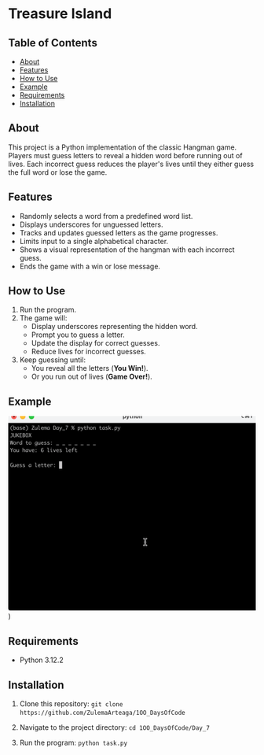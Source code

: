 # Treasure Island 

## Table of Contents
- [About](#about)
- [Features](#features)
- [How to Use](#how-to-use)
- [Example](#example)
- [Requirements](#requirements)
- [Installation](#installation)

## About
This project is a Python implementation of the classic Hangman game. Players must guess letters to reveal a hidden word before running out of lives. Each incorrect guess reduces the player's lives until they either guess the full word or lose the game.

## Features
- Randomly selects a word from a predefined word list.
- Displays underscores for unguessed letters.
- Tracks and updates guessed letters as the game progresses.
- Limits input to a single alphabetical character.
- Shows a visual representation of the hangman with each incorrect guess.
- Ends the game with a win or lose message.

## How to Use
1. Run the program.
2. The game will:
   - Display underscores representing the hidden word.
   - Prompt you to guess a letter.
   - Update the display for correct guesses.
   - Reduce lives for incorrect guesses.
3. Keep guessing until:
   - You reveal all the letters (**You Win!**).
   - Or you run out of lives (**Game Over!**).

## Example
![hangman.gif](hangman.gif))

## Requirements
- Python 3.12.2 

## Installation
1. Clone this repository:
```git clone https://github.com/ZulemaArteaga/1OO_DaysOfCode ```

2. Navigate to the project directory:
```cd 1OO_DaysOfCode/Day_7```

3. Run the program:
```python task.py```